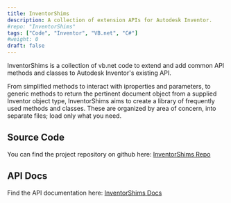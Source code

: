 ```yaml
---
title: InventorShims
description: A collection of extension APIs for Autodesk Inventor.
#repo: "InventorShims"
tags: ["Code", "Inventor", "VB.net", "C#"]
#weight: 0
draft: false
---
```


InventorShims is a collection of vb.net code to extend and add common API methods and classes to Autodesk Inventor's existing API.

From simplified methods to interact with iproperties and parameters, to generic methods to return the pertinent document object from a supplied Inventor object type, InventorShims aims to create a library of frequently used methods and classes.  These are organized by area of concern, into separate files; load only what you need.

## Source Code

You can find the project repository on github here: [InventorShims Repo](https://github.com/InventorCode/InventorShims)

## API Docs

Find the API documentation here: [InventorShims Docs](https://InventorCode.github.io/InventorShims/)
